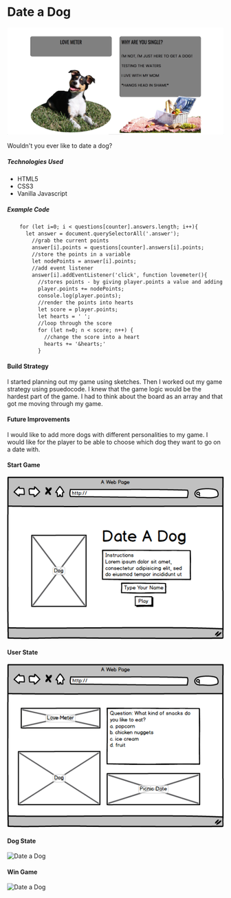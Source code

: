 # Date a Dog ###

![Date a Dog](/assets/dateadoggame.png "Date a Dog")

Wouldn't you ever like to date a dog? 

##### Technologies Used ###

- HTML5
- CSS3
- Vanilla Javascript

##### Example Code ###

```function makeHearts(){
    for (let i=0; i < questions[counter].answers.length; i++){
      let answer = document.querySelectorAll('.answer');
        //grab the current points
        answer[i].points = questions[counter].answers[i].points;
        //store the points in a variable
        let nodePoints = answer[i].points;
        //add event listener
        answer[i].addEventListener('click', function lovemeter(){
          //stores points - by giving player.points a value and adding
          player.points += nodePoints;
          console.log(player.points);
          //render the points into hearts
          let score = player.points;
          let hearts = ' ';
          //loop through the score
          for (let n=0; n < score; n++) {
            //change the score into a heart
            hearts += '&hearts;'
          }
```

#### Build Strategy ###

I started planning out my game using sketches. Then I worked out my game strategy using psuedocode. I knew that the game logic would be the hardest part of the game. I had to think about the board as an array and that got me moving through my game.

#### Future Improvements ###
I would like to add more dogs with different personalities to my game. I would like for the player to be able to choose which dog they want to go on a date with. 

#### Start Game ###
![Date a Dog](/assets/landing-page.png "Start Date a Dog")

#### User State ###
![Date a Dog](/assets/user-answer-page.png "Play Date a Dog")

#### Dog State ###
![Date a Dog](/assets/dog-response-page "Dog Response Date a Dog")

#### Win Game ###
![Date a Dog](/assets/win-state "Win Date a Dog")
